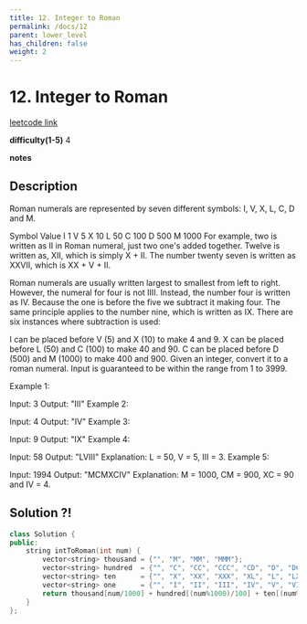 ```yaml
---
title: 12. Integer to Roman
permalink: /docs/12
parent: lower_level
has_children: false
weight: 2
---
```

# 12. Integer to Roman
[leetcode link](https://leetcode.com/problems/integer-to-roman/)

**difficulty(1-5)** 
4

**notes**   


## Description
Roman numerals are represented by seven different symbols: I, V, X, L, C, D and M.

Symbol       Value
I             1
V             5
X             10
L             50
C             100
D             500
M             1000
For example, two is written as II in Roman numeral, just two one's added together. Twelve is written as, XII, which is simply X + II. The number twenty seven is written as XXVII, which is XX + V + II.

Roman numerals are usually written largest to smallest from left to right. However, the numeral for four is not IIII. Instead, the number four is written as IV. Because the one is before the five we subtract it making four. The same principle applies to the number nine, which is written as IX. There are six instances where subtraction is used:

I can be placed before V (5) and X (10) to make 4 and 9. 
X can be placed before L (50) and C (100) to make 40 and 90. 
C can be placed before D (500) and M (1000) to make 400 and 900.
Given an integer, convert it to a roman numeral. Input is guaranteed to be within the range from 1 to 3999.

Example 1:

Input: 3
Output: "III"
Example 2:

Input: 4
Output: "IV"
Example 3:

Input: 9
Output: "IX"
Example 4:

Input: 58
Output: "LVIII"
Explanation: L = 50, V = 5, III = 3.
Example 5:

Input: 1994
Output: "MCMXCIV"
Explanation: M = 1000, CM = 900, XC = 90 and IV = 4.


## Solution ?!
```c++
class Solution {
public:
    string intToRoman(int num) {
        vector<string> thousand = {"", "M", "MM", "MMM"};
        vector<string> hundred  = {"", "C", "CC", "CCC", "CD", "D", "DC", "DCC", "DCCC", "CM"};
        vector<string> ten      = {"", "X", "XX", "XXX", "XL", "L", "LX", "LXX", "LXXX", "XC"};
        vector<string> one      = {"", "I", "II", "III", "IV", "V", "VI", "VII", "VIII", "IX"};
        return thousand[num/1000] + hundred[(num%1000)/100] + ten[(num%100)/10] + one[num%10];
    }
};
```

<!-- 
Default label
{: .label }

Blue label
{: .label .label-blue }

Stable
{: .label .label-green }

New release
{: .label .label-purple }

Coming soon
{: .label .label-yellow }

Deprecated
{: .label .label-red } -->
